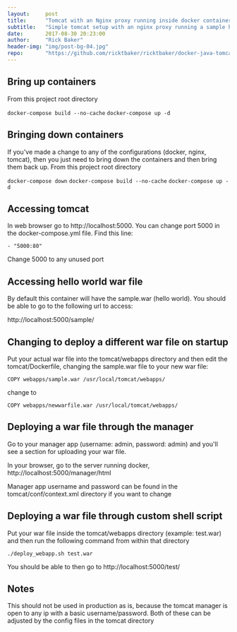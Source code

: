 ```yaml
---
layout:     post
title:      "Tomcat with an Nginx proxy running inside docker containers"
subtitle:   "Simple tomcat setup with an nginx proxy running a sample hello world war file from within docker containers."
date:       2017-08-30 20:23:00
author:     "Rick Baker"
header-img: "img/post-bg-04.jpg"
repo:       "https://github.com/ricktbaker/ricktbaker/docker-java-tomcat-nginx"
---
```


## Bring up containers

From this project root directory

`docker-compose build --no-cache`
`docker-compose up -d`

## Bringing down containers

If you've made a change to any of the configurations (docker, nginx, tomcat), then you just need to bring down the containers and then bring them back up.   From this project root directory

`docker-compose down`
`docker-compose build --no-cache`
`docker-compose up -d`

## Accessing tomcat

In web browser go to http://localhost:5000.  You can change port 5000 in the docker-compose.yml file.  Find this line:

`- "5000:80"`

Change 5000 to any unused port

## Accessing hello world war file

By default this container will have the sample.war (hello world). You should be able to go to the following url to access:

http://localhost:5000/sample/

## Changing to deploy a different war file on startup

Put your actual war file into the tomcat/webapps directory and then edit the tomcat/Dockerfile, changing the sample.war file to your new war file:

`COPY webapps/sample.war /usr/local/tomcat/webapps/`

change to

`COPY webapps/newwarfile.war /usr/local/tomcat/webapps/`

## Deploying a war file through the manager

Go to your manager app (username: admin, password: admin) and you'll see a section for uploading your war file.

In your browser, go to the server running docker,  http://localhost:5000/manager/html

Manager app username and password can be found in the tomcat/conf/context.xml directory if you want to change

## Deploying a war file through custom shell script

Put your war file inside the tomcat/webapps directory (example: test.war) and then run the following command from within that directory

`./deploy_webapp.sh test.war`

You should be able to then go to http://localhost:5000/test/


## Notes

This should not be used in production as is, because the tomcat manager is open to any ip with a basic username/password.   Both of these can be adjusted by the config files in the tomcat directory